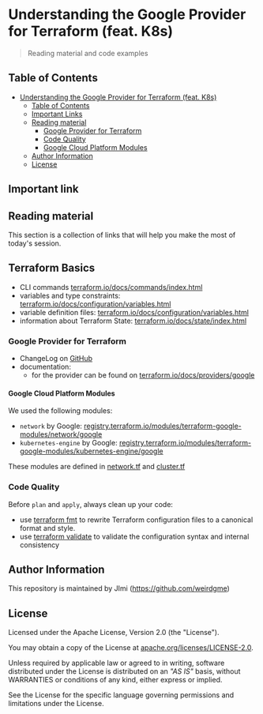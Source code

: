 # Understanding the Google Provider for Terraform (feat. K8s)

> Reading material and code examples

## Table of Contents

- [Understanding the Google Provider for Terraform (feat. K8s)](#understanding-the-google-provider-for-terraform-feat-k8s)
  - [Table of Contents](#table-of-contents)
  - [Important Links](#important-links)
  - [Reading material](#reading-material)
    - [Google Provider for Terraform](#google-provider-for-terraform)
    - [Code Quality](#code-quality)
    - [Google Cloud Platform Modules](#google-cloud-platform-modules)
  - [Author Information](#author-information)
  - [License](#license)

## Important link 
## Reading material

This section is a collection of links that will help you make the most of today's session.

## Terraform Basics

* CLI commands [terraform.io/docs/commands/index.html](https://www.terraform.io/docs/commands/index.html)
* variables and type constraints: [terraform.io/docs/configuration/variables.html](https://www.terraform.io/docs/configuration/variables.html#type-constraints)
* variable definition files: [terraform.io/docs/configuration/variables.html](https://www.terraform.io/docs/configuration/variables.html#variable-definitions-tfvars-files)
* information about Terraform State: [terraform.io/docs/state/index.html](https://www.terraform.io/docs/state/index.html)

### Google Provider for Terraform

* ChangeLog on [GitHub](https://github.com/terraform-providers/terraform-provider-google/blob/master/CHANGELOG.md)
* documentation:
  * for the provider can be found on [terraform.io/docs/providers/google](https://www.terraform.io/docs/providers/google/index.html)

#### Google Cloud Platform Modules

We used the following modules:

* `network` by Google: [registry.terraform.io/modules/terraform-google-modules/network/google](https://registry.terraform.io/modules/terraform-google-modules/network/google/2.4.0)
* `kubernetes-engine` by Google: [registry.terraform.io/modules/terraform-google-modules/kubernetes-engine/google](https://registry.terraform.io/modules/terraform-google-modules/kubernetes-engine/google/10.0.0)

These modules are defined in [network.tf](https://github.com/weirdgme/understanding-the-google-provider-for-terraform-feat-k8s/blob/master/network.tf) and [cluster.tf](https://github.com/weirdgme/understanding-the-google-provider-for-terraform-feat-k8s/blob/master/cluster.tf)

### Code Quality

Before `plan` and `apply`, always clean up your code:

* use [terraform fmt](https://www.terraform.io/docs/commands/fmt.html) to rewrite Terraform configuration files to a canonical format and style.
* use [terraform validate](https://www.terraform.io/docs/commands/validate.html) to validate the configuration syntax and internal consistency

## Author Information

This repository is maintained by JImi (https://github.com/weirdgme) 

## License

Licensed under the Apache License, Version 2.0 (the "License").

You may obtain a copy of the License at [apache.org/licenses/LICENSE-2.0](http://www.apache.org/licenses/LICENSE-2.0).

Unless required by applicable law or agreed to in writing, software distributed under the License is distributed on an _"AS IS"_ basis, without WARRANTIES or conditions of any kind, either express or implied.

See the License for the specific language governing permissions and limitations under the License.
